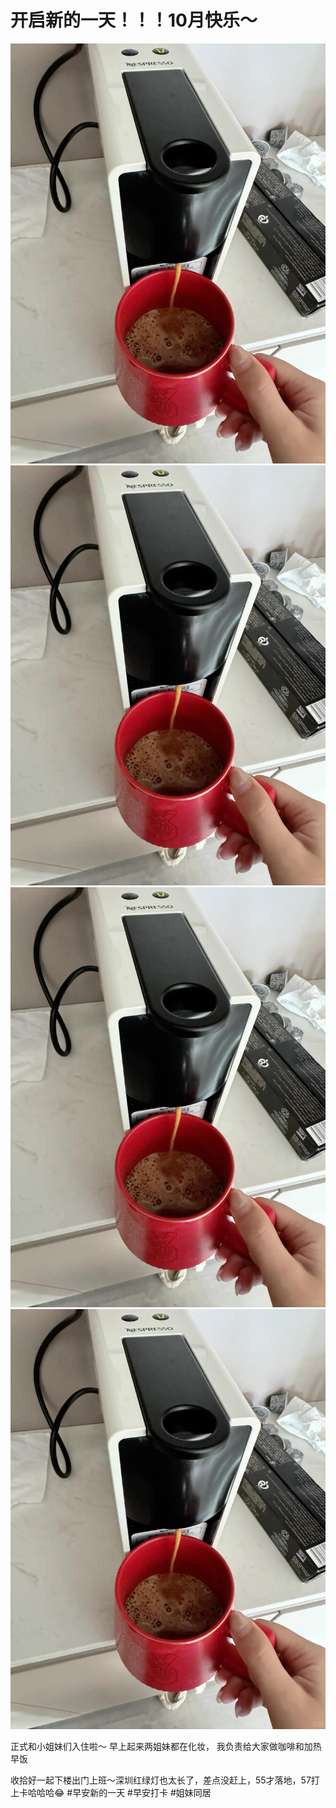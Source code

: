 # 开启新的一天！！！10月快乐～

![](img/1a23acb7-c88b-468d-90a2-6db30773b75f.jpg)
![](img/2a33e4b8-e688-46aa-8225-0c04c5064cb2.jpg)
![](img/a35bacdf-a718-4709-bd8c-c77be589bea1.jpg)
![](img/65580ad6-1660-4311-b95e-6c4624a7c07c.jpg)

正式和小姐妹们入住啦～
早上起来两姐妹都在化妆，
我负责给大家做咖啡和加热早饭
 
收拾好一起下楼出门上班～深圳红绿灯也太长了，差点没赶上，55才落地，57打上卡哈哈哈😂
#早安新的一天 #早安打卡  #姐妹同居